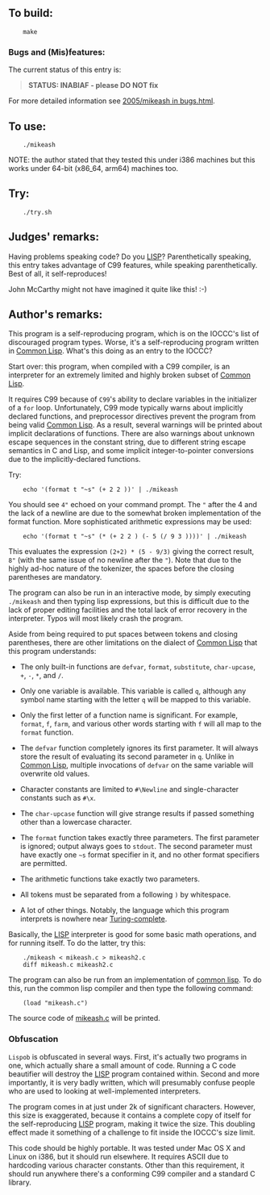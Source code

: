 ## To build:

``` <!---sh-->
    make
```


### Bugs and (Mis)features:

The current status of this entry is:

> **STATUS: INABIAF - please DO NOT fix**

For more detailed information see [2005/mikeash in bugs.html](../../bugs.html#2005_mikeash).


## To use:

``` <!---sh-->
    ./mikeash
```

NOTE: the author stated that they tested this under i386 machines but this works
under 64-bit (x86_64, arm64) machines too.


## Try:

``` <!---sh-->
    ./try.sh
```


## Judges' remarks:

Having problems speaking code?  Do you [LISP][]?  Parenthetically
speaking, this entry takes advantage of C99 features, while
speaking parenthetically.  Best of all, it self-reproduces!

John McCarthy might not have imagined it quite like this!  :-)

[LISP]: https://en.wikipedia.org/wiki/Lisp_(programming_language)


## Author's remarks:

This program is a self-reproducing program, which is on the IOCCC's list
of discouraged program types. Worse, it's a self-reproducing program
written in [Common Lisp](https://en.wikipedia.org/wiki/Common_Lisp). What's this
doing as an entry to the IOCCC?

Start over: this program, when compiled with a C99 compiler, is an
interpreter for an extremely limited and highly broken subset of [Common
Lisp](https://en.wikipedia.org/wiki/Common_Lisp).

It requires C99 because of `C99`'s ability to declare variables in the
initializer of a `for` loop. Unfortunately, C99 mode typically warns about
implicitly declared functions, and preprocessor directives prevent the program
from being valid [Common Lisp](https://en.wikipedia.org/wiki/Common_Lisp). As a
result, several warnings will be printed about implicit declarations of
functions. There are also warnings about unknown escape sequences in the
constant string, due to different string escape semantics in C and Lisp, and
some implicit integer-to-pointer conversions due to the implicitly-declared
functions.

Try:

``` <!---sh-->
    echo '(format t "~s" (+ 2 2 ))' | ./mikeash
```

You should see `4"` echoed on your command prompt. The `"` after the 4 and
the lack of a newline are due to the somewhat broken implementation of
the format function. More sophisticated arithmetic expressions may be
used:

``` <!---sh-->
    echo '(format t "~s" (* (+ 2 2 ) (- 5 (/ 9 3 ))))' | ./mikeash
```

This evaluates the expression `(2+2) * (5 - 9/3)` giving the correct result,
`8"` (with the same issue of no newline after the `"`).  Note that due to the
highly ad-hoc nature of the tokenizer, the spaces before the closing parentheses
are mandatory.

The program can also be run in an interactive mode, by simply executing
`./mikeash` and then typing lisp expressions, but this is difficult due to the
lack of proper editing facilities and the total lack of error recovery in the
interpreter. Typos will most likely crash the program.

Aside from being required to put spaces between tokens and closing parentheses,
there are other limitations on the dialect of [Common
Lisp](https://en.wikipedia.org/wiki/Common_Lisp) that this program understands:

* The only built-in functions are `defvar`, `format`, `substitute`,
`char-upcase`, `+`, `-`, `*`, and `/`.

* Only one variable is available. This variable is called `q`, although any
symbol name starting with the letter `q` will be mapped to this variable.

* Only the first letter of a function name is significant. For example,
`format`, `f`, `farm`, and various other words starting with `f` will all map to
the `format` function.

* The `defvar` function completely ignores its first parameter. It will always
store the result of evaluating its second parameter in `q`. Unlike in [Common
Lisp](https://en.wikipedia.org/wiki/Common_Lisp), multiple invocations of
`defvar` on the same variable will overwrite old values.

* Character constants are limited to `#\Newline` and single-character
constants such as `#\x`.

* The `char-upcase` function will give strange results if passed something
other than a lowercase character.

* The `format` function takes exactly three parameters. The first parameter is
ignored; output always goes to `stdout`. The second parameter must have exactly
one `~s` format specifier in it, and no other format specifiers are permitted.

* The arithmetic functions take exactly two parameters.

* All tokens must be separated from a following `)` by whitespace.

* A lot of other things. Notably, the language which this program interprets is
nowhere near
[Turing-complete](https://en.wikipedia.org/wiki/Turing_completeness).

Basically, the [LISP][] interpreter is good for some basic math operations, and
for running itself. To do the latter, try this:

``` <!---sh-->
    ./mikeash < mikeash.c > mikeash2.c
    diff mikeash.c mikeash2.c
```

The program can also be run from an implementation of [common
lisp](https://en.wikipedia.org/wiki/Common_Lisp). To do
this, run the common lisp compiler and then type the following command:

```
    (load "mikeash.c")
```

The source code of [mikeash.c](%%REPO_URL%%/2005/mikeash/mikeash.c) will be printed.


### Obfuscation

`Lispob` is obfuscated in several ways. First, it's actually two programs
in one, which actually share a small amount of code. Running a C code
beautifier will destroy the [LISP][] program contained within. Second and
more importantly, it is very badly written, which will presumably
confuse people who are used to looking at well-implemented interpreters.

The program comes in at just under 2k of significant characters.  However, this
size is exaggerated, because it contains a complete copy of itself for the
self-reproducing [LISP](https://en.wikipedia.org/wiki/Turing_completeness)
program, making it twice the size. This doubling effect made it something of a
challenge to fit inside the IOCCC's size limit.

This code should be highly portable. It was tested under Mac OS X and
Linux on i386, but it should run elsewhere. It requires ASCII due to
hardcoding various character constants. Other than this requirement, it
should run anywhere there's a conforming C99 compiler and a standard
C library.


<!--

    Copyright © 1984-2024 by Landon Curt Noll. All Rights Reserved.

    You are free to share and adapt this file under the terms of this license:

        Creative Commons Attribution-ShareAlike 4.0 International (CC BY-SA 4.0)

    For more information, see:

        https://creativecommons.org/licenses/by-sa/4.0/

-->
